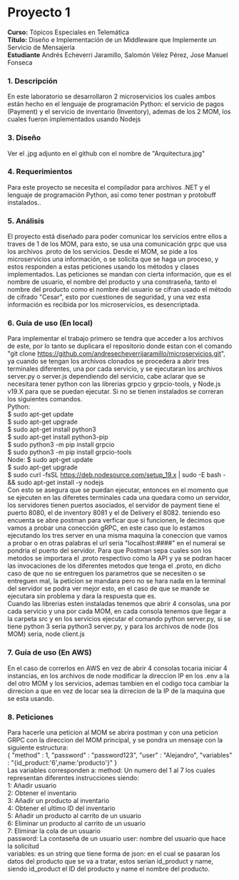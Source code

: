 # **Proyecto 1**
**Curso:** Tópicos Especiales en Telemática <br>
**Título:** Diseño e Implementación de un Middleware que Implemente un Servicio de Mensajería <br>
**Estudiante** Andrés Echeverri Jaramillo, Salomón Vélez Pérez, Jose Manuel Fonseca<br>
### **1. Descripción**
En este laboratorio se desarrollaron 2 microservicios los cuales ambos están hecho en el lenguaje de programación Python: el servicio de pagos (Payment) y el servicio de inventario (Inventory), ademas de los 2 MOM, los cuales fueron implementados usando Nodejs

### **3. Diseño**
Ver el .jpg adjunto en el github con el nombre de "Arquitectura.jpg" <br />

### **4. Requerimientos**
Para este proyecto se necesita el compilador para archivos .NET y el lenguaje de programación Python, así como tener postman y protobuff instalados..<br />

### **5. Análisis**
 El proyecto está diseñado para poder comunicar los servicios entre ellos a traves de 1 de los MOM, para esto, se usa una comunicación grpc que usa los archivos .proto de los servicios. Desde el MOM, se pide a los microservicios una información, o se solicita que se haga un proceso, y estos responden a estas peticiones usando los métodos y clases implementados. Las peticiones se mandan con cierta información, que es el nombre de usuario, el nombre del producto y una constraseña, tanto el nombre del producto como el nombre del usuario se cifran usado el método de cifrado "Cesar", esto por cuestiones de seguridad, y una vez esta información es recibida por los microservicios, es desencriptada. <br />

### **6. Guía de uso (En local)**
Para implementar el trabajo primero se tendra que acceder a los archivos de este, por lo tanto se duplicara el repositorio donde estan con el comando "git clone https://github.com/andresecheverrijaramillo/microservicios.git", ya cuando se tengan los archivos clonados se procedera a abrir tres terminales diferentes, una por cada servicio, y se ejecutaran los archivos server.py o server.js dependiendo del servicio, cabe aclarar que se necesitara tener python con las librerias grpcio y grpcio-tools, y Node.js v19.X para que se puedan ejecutar. Si no se tienen instalados se correran los siguientes comandos. <br />
Python: <br />
$ sudo apt-get update <br />
$ sudo apt-get upgrade <br />
$ sudo apt-get install python3 <br />
$ sudo apt-get install python3-pip <br />
$ sudo python3 -m pip install grpcio <br />
$ sudo python3 -m pip install grpcio-tools <br />
Node:
$ sudo apt-get update <br />
$ sudo apt-get upgrade <br />
$ sudo curl -fsSL https://deb.nodesource.com/setup_19.x | sudo -E bash - && sudo apt-get install -y nodejs <br />
Con esto se asegura que se puedan ejecutar, entonces en el momento que se ejecuten en las diferetes terminales cada una quedara como un servidor, los servidores tienen puertos asociados, el servidor de payment tiene el puerto 8080, el de inventory 8081 y el de Delivery el 8082. teniendo eso encuenta se abre postman para verficar que si funcionen, le decimos que vamos a probar una conección gRPC, en este caso que lo estamos ejecutando los tres server en una misma maquina la coneccion que vamos a probar o en otras palabras el url seria "localhost:####" en el numeral se pondria el puerto del servidor. Para que Postman sepa cuales son los metodos se importara el .proto respectivo como la API y ya se podran hacer las invocaciones de los diferentes metodos que tenga el .proto, en dicho caso de que no se entreguen los parametros que se necesiten o se entreguen mal, la peticion se mandara pero no se hara nada en la terminal del servidor se podra ver mejor esto, en el caso de que se mande se ejecutara sin problema y dara la respuesta que es. <br />
Cuando las librerias esten instaladas tenemos que abrir 4 consolas, una por cada servicio y una por cada MOM, en cada consola tenemos que llegar a la carpeta src y en los servicios ejecutar el comando python server.py, si se tiene python 3 seria python3 server.py, y para los archivos de node (los MOM) seria, node client.js <br />
### **7. Guía de uso (En AWS)**
En el caso de correrlos en AWS en vez de abrir 4 consolas tocaria iniciar 4 instancias, en los archivos de node modificar la direccion IP en los .env a la del otro MOM y los servicios, ademas tambien en el codigo toca cambiar la dirrecion a que en vez de locar sea la dirrecion de la IP de la maquina que se esta usando. 
<br />
### **8. Peticiones**
Para hacerle una peticion al MOM se abrira postman y con una peticion GRPC con la direccion del MOM principal, y se pondra un mensaje con la siguiente estructura: <br />
 {
    "method" : 1,
    "password" : "password123",
    "user" : "Alejandro",
    "variables" : "{id_product:'6',name:'producto'}"
  }
<br />
Las variables corresponden a:
method: Un numero del 1 al 7 los cuales representan diferentes instrucciones siendo:
<br />
1: Añadir usuario <br />
2: Obtener el inventario <br />
3: Añadir un producto al inventario <br />
4: Obtener el ultimo ID del inventario <br />
5: Añadir un producto al carrito de un usuario <br />
6: Eliminar un producto al carrito de un usuario <br />
7: Eliminar la cola de un usuario <br />
password: La contaseña de un usuario
user: nombre del usuario que hace la solicitud <br />
variables: es un string que tiene forma de json: en el cual se pasaran los datos del producto que se va a tratar, estos serian id_product y name, siendo id_product el ID del producto y name el nombre del producto.
